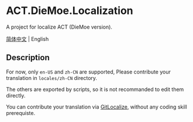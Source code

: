 # ACT.DieMoe.Localization

A project for localize ACT (DieMoe version).

[简体中文](./README.md) | English

## Description

For now, only `en-US` and `zh-CN` are supported,
Please contribute your translation in `locales/zh-CN` directory.

The others are exported by scripts, so it is not recommanded to edit them directly.

You can contribute your translation via [GitLocalize](https://gitlocalize.com),
without any coding skill prerequiste.
